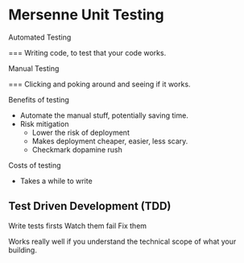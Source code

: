 # Mersenne Unit Testing


Automated Testing

=== Writing code, to test that your code works.

Manual Testing 

=== Clicking and poking around and seeing if it works.

Benefits of testing
- Automate the manual stuff, potentially saving time.
- Risk mitigation
    - Lower the risk of deployment
    - Makes deployment cheaper, easier, less scary. 
    - Checkmark dopamine rush

Costs of testing
- Takes a while to write

## Test Driven Development (TDD)

Write tests firsts
Watch them fail
Fix them

Works really well if you understand the technical scope of what your building. 